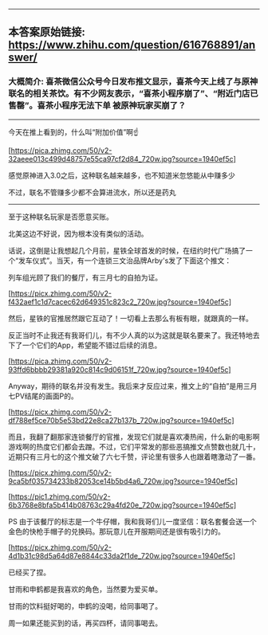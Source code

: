 ----------------------------------------
## 本答案原始链接: https://www.zhihu.com/question/616768891/answer/
### 大概简介: 喜茶微信公众号今日发布推文显示，喜茶今天上线了与原神联名的相关茶饮。有不少网友表示，“喜茶小程序崩了”、“附近门店已售罄”。喜茶小程序无法下单 被原神玩家买崩了？
----------------------------------------
今天在推上看到的，什么叫“附加价值”啊☝️

[https://pica.zhimg.com/50/v2-32aeee013c499d48757e55ca97cf2d84_720w.jpg?source=1940ef5c]

感觉原神进入3.0之后，这种联名越来越多，也不知道米忽悠能从中赚多少

不过，联名不管赚多少都不会算进流水，所以还是药丸

----------------------------------------

至于这种联名玩家是否愿意买账。

北美这边不好说，因为根本没有类似的活动。

话说，这倒是让我想起几个月前，星铁全球首发的时候，在纽约时代广场搞了一个“发车仪式”。当天，有一个连锁三文治品牌Arby's发了下面这个推文：

列车组光顾了我们的餐厅，有三月七的自拍为证。

[https://picx.zhimg.com/50/v2-f432aef1c1d7cacec62d649351c823c2_720w.jpg?source=1940ef5c]

然后，星铁的官推居然跟它互动了！一切看上去那么有板有眼，就跟真的一样。

反正当时不止我还有我哥们儿，有不少人真的以为这就是联名要来了。我还特地去下了一个它们的App，希望能不错过后续的消息。

[https://pica.zhimg.com/50/v2-93ffd6bbbb29381a920c814c9d06151f_720w.jpg?source=1940ef5c]

Anyway，期待的联名并没有发生。我后来才反应过来，推文上的“自拍”是用三月七PV结尾的画面P的。

[https://picx.zhimg.com/50/v2-df788ef5ce70b5e53bd22e8ca27b137b_720w.jpg?source=1940ef5c]

而且，我翻了翻那家连锁餐厅的官推，发现它们就是喜欢凑热闹，什么新的电影啊游戏啊的热度它们都会去蹭。不过，它们平常发的那些恶搞推文点赞数也就几十，近期只有三月七的这个推文破了六七千赞，评论里有很多人也跟着瞎激动了一番。

[https://picx.zhimg.com/50/v2-9ca5bf035734233b82053ce14b5bd4a6_720w.jpg?source=1940ef5c]




[https://pic1.zhimg.com/50/v2-6b3768e8bfa5b414b08763c29a4fd20e_720w.jpg?source=1940ef5c]

PS 由于该餐厅的标志是一个牛仔帽，我和我哥们儿一度坚信：联名套餐会送一个金色的快枪手帽子的兑换码。那玩意儿在开服期间还是很有吸引力的。



[https://picx.zhimg.com/50/v2-4d1b31c98d5a64d87e8844c33da2f1de_720w.jpg?source=1940ef5c]

已经买了捏。

甘雨和申鹤都是我喜欢的角色，当然要为爱买单。

甘雨的饮料挺好喝的，申鹤的没喝，给同事喝了。

周一如果还能买到的话，再买四杯，请同事喝去。